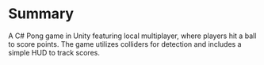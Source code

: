 # Summary

A C# Pong game in Unity featuring local multiplayer, where players hit a ball to score points. The game utilizes colliders for detection and includes a simple HUD to track scores.
